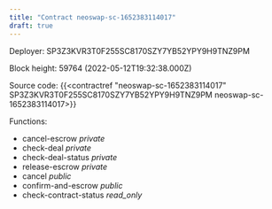 ```yaml
---
title: "Contract neoswap-sc-1652383114017"
draft: true
---
```

Deployer: SP3Z3KVR3T0F255SC8170SZY7YB52YPY9H9TNZ9PM


 



Block height: 59764 (2022-05-12T19:32:38.000Z)

Source code: {{<contractref "neoswap-sc-1652383114017" SP3Z3KVR3T0F255SC8170SZY7YB52YPY9H9TNZ9PM neoswap-sc-1652383114017>}}

Functions:

* cancel-escrow _private_
* check-deal _private_
* check-deal-status _private_
* release-escrow _private_
* cancel _public_
* confirm-and-escrow _public_
* check-contract-status _read_only_
